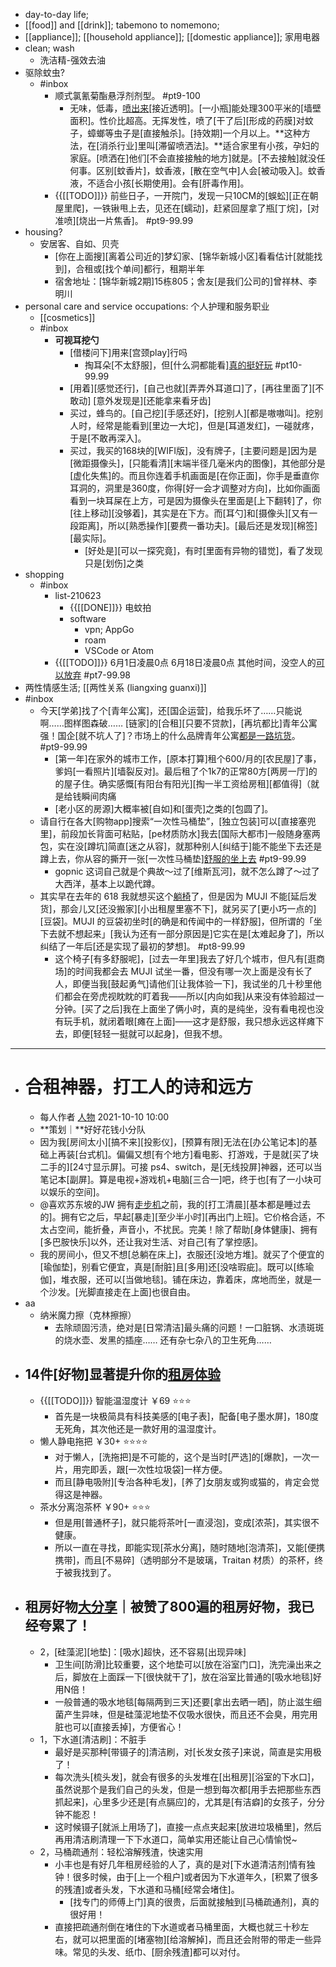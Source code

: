 - day-to-day life; 
- [[food]] and [[drink]]; tabemono to nomemono;
- [[appliance]]; [[household appliance]]; [[domestic appliance]]; 家用电器
- clean; wash
    - 洗洁精-强效去油
- 驱除蚊虫?
    - #inbox
        - 顺式氯氰菊酯悬浮剂剂型。 #pt9-100
            - 无味，低毒，[喷出来](https://www.zhihu.com/question/459349340/answer/1885302703)[接近透明]。[一小瓶]能处理300平米的[墙壁面积]。性价比超高。无挥发性，喷了[干了后][形成的药膜]对蚊子，蟑螂等虫子是[直接触杀]。[持效期]一个月以上。**这种方法，在[消杀行业]里叫[滞留喷洒法]。**适合家里有小孩，孕妇的家庭。[喷洒在]他们[不会直接接触的地方]就是。[不去接触]就没任何事。区别[蚊香片]，蚊香液，[散在空气中]人会[被动吸入]。蚊香液，不适合小孩[长期使用]。会有[肝毒作用]。
        - {{[[TODO]]}} 前些日子，一开院门，发现一只10CM的[蜈蚣][正在朝屋里爬]，一铁锹甩上去，见还在[蠕动]，赶紧回屋拿了瓶[丁烷]，[对准喷][烧出一片焦香]。 #pt9-99.99
- housing?
    - 安居客、自如、贝壳
        - [你在上面搜][离着公司近的]梦幻家、[锦华新城小区]看看估计[就能找到]，合租或[找个单间]都行，租期半年
        - 宿舍地址：[锦华新城2期]15栋805；舍友[是我们公司的]曾祥林、李明川
- personal care and service occupations: 个人护理和服务职业
    - [[cosmetics]]
    - #inbox
        - **可视耳挖勺**
            - [借楼问下]用来[宫颈play]行吗
                - 掏耳朵[不太舒服]，但[什么洞都能看][真的挺好玩](https://bbs.saraba1st.com/2b/thread-2005656-1-1.html) #pt10-99.99
            - [用着][感觉还行]，[自己也就][弄弄外耳道口]了，[再往里面了][不敢动]
[意外发现是][还能拿来看牙齿]
            - 买过，蜂鸟的。[自己挖][手感还好]，[挖别人][都是嗷嗷叫]。挖别人时，经常是能看到[里边一大坨]，但是[耳道发红]，一碰就疼，于是[不敢再深入]。
            - 买过，我买的168块的[WIFI版]，没有牌子，[主要问题是]因为是[微距摄像头]，[只能看清][末端半径几毫米内的图像]，其他部分是[虚化失焦]的。而且你连着手机画面是[在你正面]，你手是垂直你耳洞的，洞里是360度，你得[好一会才调整对方向]，比如你画面看到一块耳屎在上方，可是因为摄像头在里面是[上下翻转]了，你[往上移动][没够着]，其实是在下方。而[耳勺]和[摄像头][又有一段距离]，所以[熟悉操作][要费一番功夫]。[最后还是发现][棉签][最实际]。
                - [好处是][可以一探究竟]，有时[里面有异物的错觉]，看了发现只是[划伤]之类
- shopping
    - #inbox
        - list-210623
            - {{[[DONE]]}} 电蚊拍
            - software
                - vpn; AppGo
                - roam
                - VSCode or Atom
        - {{[[TODO]]}} 6月1日凌晨0点
6月18日凌晨0点
其他时间，没空人的[可以放弃](https://bbs.saraba1st.com/2b/thread-2007243-1-1.html) #pt7-99.98
- 两性情感生活; [[两性关系 (liangxing guanxi)]]
- #inbox
    - 今天[学弟]找了个[青年公寓]，还[国企运营]，给我乐坏了……只能说啊……图样图森破……
[链家]的[合租][只要不贷款]，[再坑都比]青年公寓强！国企[就不坑人了]？市场上的什么品牌青年公寓[都是一路坑货](https://bbs.saraba1st.com/2b/thread-2012683-2-1.html)。 #pt9-99.99
        - [第一年]在家外的城市工作，[原本打算]租个600/月的[农民屋]了事，爹妈[一看照片][墙裂反对]。最后租了个1k7的正常80方[两房一厅]的的屋子住。确实感慨[有阳台有阳光][掏一半工资给房租][都值得]（就是给钱瞬间肉痛
        - [老小区的房源]大概率被[自如]和[蛋壳]之类的[包圆了]。
    - 请自行在各大[购物app]搜索“一次性马桶垫”，[独立包装]可以[直接塞兜里]，前段加长背面可粘贴，[pe材质防水]我去[国际大都市]一般随身塞两包，实在没[蹲坑]简直[迷之从容]，就那种别人[纠结于]能不能坐下去还是蹲上去，你从容的撕开一张[一次性马桶垫][舒服的坐上去](https://bbs.saraba1st.com/2b/thread-1999851-3-1.html) #pt9-99.99
        - gopnic 这词自己就是个典故～过了[维斯瓦河]，就不怎么蹲了～过了大西洋，基本上以跪代蹲。
    - 其实早在去年的 618 我就想买这个[躺椅](https://sspai.com/post/67155)了，但是因为 MUJI 不能[延后发货]，那会儿又[还没搬家][小出租屋里塞不下]，就另买了[更小巧一点的][豆袋]。MUJI 的豆袋初坐时[的确是和传闻中的一样舒服]，但所谓的「坐下去就不想起来」[我认为还有一部分原因是]它实在是[太难起身了]，所以纠结了一年后[还是实现了最初的梦想]。 #pt8-99.99
        - 这个椅子[有多舒服呢]，[过去一年里]我去了好几个城市，但凡有[逛商场]的时间我都会去 MUJI 试坐一番，但没有哪一次上面是没有长了人，即便当我[鼓起勇气]请他们[让我体验一下]，我试坐的几十秒里他们都会在旁虎视眈眈的盯着我——所以[内向如我]从来没有体验超过一分钟。[买了之后]我在上面坐了俩小时，真的是纯坐，没有看电视也没有玩手机，就闭着眼[瘫在上面]——这才是舒服，我只想永远这样瘫下去，即便[轻轻一挺就可以起身]，但我不想。
- ---
- # 合租神器，打工人的诗和远方
    - 每人作者 [人物](https://mp.weixin.qq.com/s/xS4cd8Ceog5VPQE3jfLiiw) 2021-10-10 10:00
    - **策划｜**好好花钱小分队
    - 因为我[房间太小][搞不来][投影仪]，[预算有限]无法在[办公笔记本]的基础上再装[台式机]。偏偏又想[有个地方]看电影、打游戏，于是就[买了块二手的][24寸显示屏]。可接 ps4、switch，是[无线投屏]神器，还可以当笔记本[副屏]。算是电视+游戏机+电脑[三合一]吧，终于也[有了一小块可以娱乐的空间]。
    - @喜欢苏东坡的JW
拥有[走步机](((CgJcrd09J)))之前，我的[打工清晨][基本都是睡过去的]。拥有它之后，早起[暴走][至少半小时][再出门上班]。它价格合适，不太占空间，能折叠，声音小，不扰民。完美！除了帮助[身体健康]、拥有[多巴胺快乐]以外，还让我对生活、对自己[有了掌控感]。
    - 我的房间小，但又不想[总躺在床上]，衣服还[没地方堆]。就买了个便宜的[瑜伽垫]，别看它便宜，真是[耐脏]且[多用]还[没啥瑕疵]。既可以[练瑜伽]，堆衣服，还可以[当做地毯]。铺在床边，靠着床，席地而坐，就是一个沙发。[光脚直接走在上面]也很自由。
- aa
    - 纳米魔力擦（克林擦擦）
        - 去除顽固污渍，绝对是[日常清洁]最头痛的问题！一口脏锅、水渍斑斑的烧水壶、发黑的插座……
还有杂七杂八的卫生死角……
- ## 14件[好物]显著提升你的[租房体验](https://zhuanlan.zhihu.com/p/83634952)
    - {{[[TODO]]}} 智能温湿度计 ￥69 ⭐⭐⭐
        - 首先是一块极简具有科技美感的[电子表]，配备[电子墨水屏]，180度无死角，其次他还是一款好用的温湿度计。
    - 懒人静电拖把 ￥30+ ⭐⭐⭐⭐
        - 对于懒人，[洗拖把]是不可能的，这个是当时[严选]的[爆款]，一次一片，用完即丢，跟[一次性垃圾袋]一样方便。
        - 而且[静电吸附][专治各种毛发]，[养了]女朋友或狗或猫的，肯定会觉得这是神器。
    - 茶水分离泡茶杯 ￥90+ ⭐⭐⭐
        - 但是用[普通杯子]，就只能将茶叶[一直浸泡]，变成[浓茶]，其实很不健康。
        - 所以一直在寻找，即能实现[茶水分离]，随时随地[泡清茶]，又能[便携携带]，而且[不易碎]（透明部分不是玻璃，Traitan 材质）的茶杯，终于被我找到了。
- ## 租房好物[大分享](https://new.qq.com/omn/20210518/20210518A08OAX00.html)｜被赞了800遍的租房好物，我已经夸累了！
    - 2，[硅藻泥][地垫]：[吸水]超快，还不容易[出现异味]
        - 卫生间[防滑]比较重要，这个地垫可以[放在浴室门口]，洗完澡出来之后，脚放在上面踩一下[很快就干了]，放在浴室比普通的[吸水地毯]好用N倍！
        - 一般普通的吸水地毯[每隔两到三天]还要[拿出去晒一晒]，防止滋生细菌产生异味，但是硅藻泥地垫不仅吸水很快，而且还不会臭，用完用脏也可以[直接丢掉]，方便省心！
    - 1，下水道[清洁刷]：不脏手
        - 最好是买那种[带镊子的]清洁刷，对[长发女孩子]来说，简直是实用极了！
        - 每次洗头[梳头发]，就会有很多的头发堆在[出租房][浴室的下水口]，虽然说那个是我们自己的头发，但是一想到每次都[用手去把那些东西抓起来]，心里多少还是[有点膈应]的，尤其是[有洁癖]的女孩子，分分钟不能忍！
        - 这时候镊子[就派上用场了]，直接一点点夹起来[放进垃圾桶里]，然后再用清洁刷清理一下下水道口，简单实用还能让自己心情愉悦~
    - 2，马桶疏通剂：轻松溶解残渣，快速实用
        - 小丰也是有好几年租房经验的人了，真的是对[下水道清洁剂]情有独钟！很多时候，由于[上一个租户]或者因为下水道年久，[积累了很多的残渣]或者头发，下水道和马桶[经常会堵住]。
            - [找专门的师傅上门]真的很贵，后面就接触到[马桶疏通剂]，真的很好用！
        - 直接把疏通剂倒在堵住的下水道或者马桶里面，大概也就三十秒左右，就可以把里面的[堵塞物][给溶解掉]，而且还会附带的带走一些异味。常见的头发、纸巾、[厨余残渣]都可以对付。
